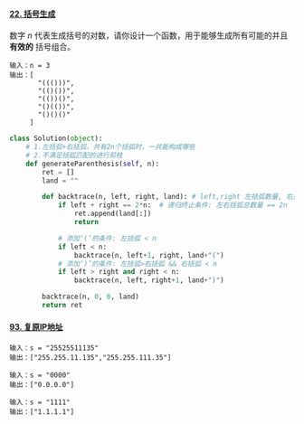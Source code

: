 #### [22. 括号生成](https://leetcode-cn.com/problems/generate-parentheses/)

数字 *n* 代表生成括号的对数，请你设计一个函数，用于能够生成所有可能的并且 **有效的** 括号组合。

```shell
输入：n = 3
输出：[
       "((()))",
       "(()())",
       "(())()",
       "()(())",
       "()()()"
     ]
```



```python
class Solution(object):
    # 1.左括弧+右括弧，共有2n个括弧时，一共能构成哪些
    # 2.不满足括弧匹配的进行剪枝
    def generateParenthesis(self, n):
        ret = []
        land = ""

        def backtrace(n, left, right, land): # left,right 左括弧数量, 右括弧的数量
            if left + right == 2*n:  # 递归终止条件: 左右括弧总数量 == 2n
                ret.append(land[:])
                return

            # 添加‘(’的条件: 左括弧 < n
            if left < n: 
                backtrace(n, left+1, right, land+"(")
            # 添加‘)’的条件: 左括弧>右括弧 && 右括弧 < n
            if left > right and right < n:  
                backtrace(n, left, right+1, land+")")

        backtrace(n, 0, 0, land)
        return ret
```

#### [93. 复原IP地址](https://leetcode-cn.com/problems/restore-ip-addresses/)

```
输入：s = "25525511135"
输出：["255.255.11.135","255.255.111.35"]

输入：s = "0000"
输出：["0.0.0.0"]

输入：s = "1111"
输出：["1.1.1.1"]
```

